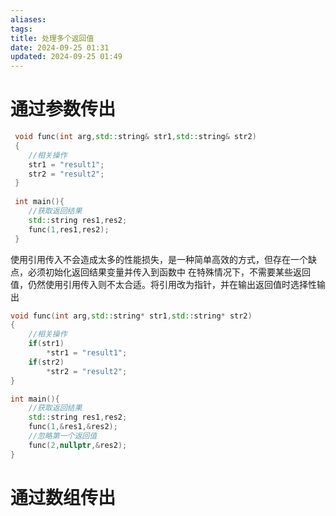 ```yaml
---
aliases: 
tags: 
title: 处理多个返回值
date: 2024-09-25 01:31
updated: 2024-09-25 01:49
---
```

# 通过参数传出
```cpp
 void func(int arg,std::string& str1,std::string& str2)
 {
 	//相关操作
 	str1 = "result1";
 	str2 = "result2";
 }
 
 int main(){
 	//获取返回结果
 	std::string res1,res2;
 	func(1,res1,res2);
 }
```
使用引用传入不会造成太多的性能损失，是一种简单高效的方式，但存在一个缺点，必须初始化返回结果变量并传入到函数中
在特殊情况下，不需要某些返回值，仍然使用引用传入则不太合适。将引用改为指针，并在输出返回值时选择性输出
```cpp
void func(int arg,std::string* str1,std::string* str2)
{
	//相关操作
	if(str1)
		*str1 = "result1";
	if(str2)
		*str2 = "result2";
}

int main(){
	//获取返回结果
	std::string res1,res2;
	func(1,&res1,&res2);
	//忽略第一个返回值
	func(2,nullptr,&res2);
}
```

# 通过数组传出
